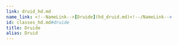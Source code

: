 ```yaml
---
link: druid_hd.md
name_link: <!--NameLink-->[Druide](hd_druid.md)<!--/NameLink-->
id: classes_hd.md#druide
title: Druide
alias: Druid
---
```


